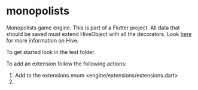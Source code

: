 # monopolists
Monopolists game engine.
This is part of a Flutter project.
All data that should be saved must extend HiveObject with all the decorators.
Look [here](https://docs.hivedb.dev/#/custom-objects/type_adapters) for more information on Hive.

To get started look in the test folder.

To add an extension follow the following actions:
  1) Add to the extensions enum <engine/extensions/extensions.dart>
  2) 
